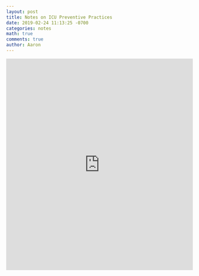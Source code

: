 ```yaml
---
layout: post
title: Notes on ICU Preventive Practices 
date: 2019-02-24 11:13:25 -0700
categories: notes 
math: true
comments: true
author: Aaron
---
```



<style>
.responsive-wrap iframe{ max-width: 100%;}
</style>
<div class="responsive-wrap">
<!-- this is the embed code provided by Google -->
  <iframe src="https://docs.google.com/presentation/d/e/2PACX-1vRhLCuXAQ0Mbz2-h8Fw3ECYHutFj2xYseawRT9lrgCNMo9wC6NioehgyUjhNGxaYxaaD2S3sYB0nUEE/embed?start=false&loop=false&delayms=3000" frameborder="0" width="960" height="569" allowfullscreen="true" mozallowfullscreen="true" webkitallowfullscreen="true"></iframe>
<!-- Google embed ends -->
</div>
